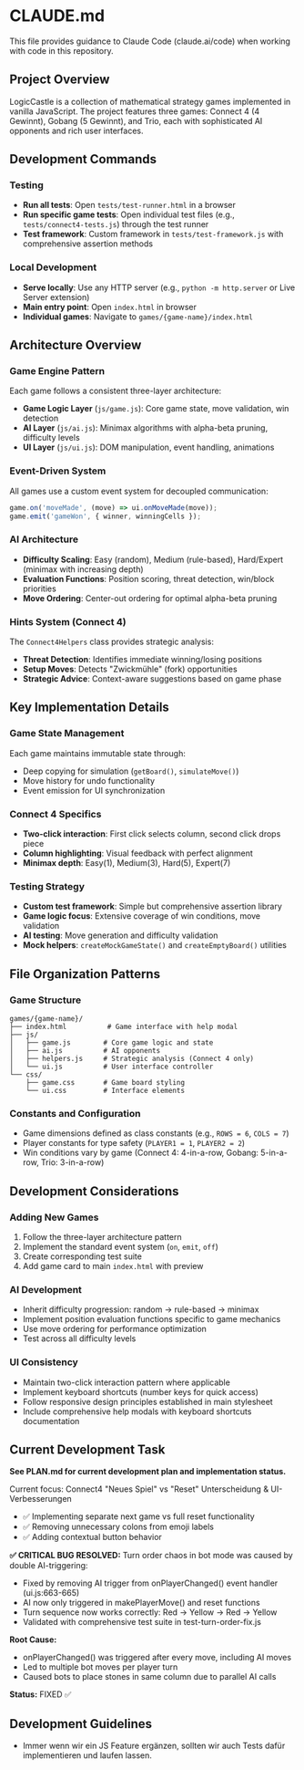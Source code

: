 # CLAUDE.md

This file provides guidance to Claude Code (claude.ai/code) when working with code in this repository.

## Project Overview

LogicCastle is a collection of mathematical strategy games implemented in vanilla JavaScript. The project features three games: Connect 4 (4 Gewinnt), Gobang (5 Gewinnt), and Trio, each with sophisticated AI opponents and rich user interfaces.

## Development Commands

### Testing
- **Run all tests**: Open `tests/test-runner.html` in a browser
- **Run specific game tests**: Open individual test files (e.g., `tests/connect4-tests.js`) through the test runner
- **Test framework**: Custom framework in `tests/test-framework.js` with comprehensive assertion methods

### Local Development
- **Serve locally**: Use any HTTP server (e.g., `python -m http.server` or Live Server extension)
- **Main entry point**: Open `index.html` in browser
- **Individual games**: Navigate to `games/{game-name}/index.html`

## Architecture Overview

### Game Engine Pattern
Each game follows a consistent three-layer architecture:
- **Game Logic Layer** (`js/game.js`): Core game state, move validation, win detection
- **AI Layer** (`js/ai.js`): Minimax algorithms with alpha-beta pruning, difficulty levels
- **UI Layer** (`js/ui.js`): DOM manipulation, event handling, animations

### Event-Driven System
All games use a custom event system for decoupled communication:
```javascript
game.on('moveMade', (move) => ui.onMoveMade(move));
game.emit('gameWon', { winner, winningCells });
```

### AI Architecture
- **Difficulty Scaling**: Easy (random), Medium (rule-based), Hard/Expert (minimax with increasing depth)
- **Evaluation Functions**: Position scoring, threat detection, win/block priorities
- **Move Ordering**: Center-out ordering for optimal alpha-beta pruning

### Hints System (Connect 4)
The `Connect4Helpers` class provides strategic analysis:
- **Threat Detection**: Identifies immediate winning/losing positions
- **Setup Moves**: Detects "Zwickmühle" (fork) opportunities
- **Strategic Advice**: Context-aware suggestions based on game phase

## Key Implementation Details

### Game State Management
Each game maintains immutable state through:
- Deep copying for simulation (`getBoard()`, `simulateMove()`)
- Move history for undo functionality
- Event emission for UI synchronization

### Connect 4 Specifics
- **Two-click interaction**: First click selects column, second click drops piece
- **Column highlighting**: Visual feedback with perfect alignment
- **Minimax depth**: Easy(1), Medium(3), Hard(5), Expert(7)

### Testing Strategy
- **Custom test framework**: Simple but comprehensive assertion library
- **Game logic focus**: Extensive coverage of win conditions, move validation
- **AI testing**: Move generation and difficulty validation
- **Mock helpers**: `createMockGameState()` and `createEmptyBoard()` utilities

## File Organization Patterns

### Game Structure
```
games/{game-name}/
├── index.html          # Game interface with help modal
├── js/
│   ├── game.js        # Core game logic and state
│   ├── ai.js          # AI opponents
│   ├── helpers.js     # Strategic analysis (Connect 4 only)
│   └── ui.js          # User interface controller
└── css/
    ├── game.css       # Game board styling
    └── ui.css         # Interface elements
```

### Constants and Configuration
- Game dimensions defined as class constants (e.g., `ROWS = 6`, `COLS = 7`)
- Player constants for type safety (`PLAYER1 = 1`, `PLAYER2 = 2`)
- Win conditions vary by game (Connect 4: 4-in-a-row, Gobang: 5-in-a-row, Trio: 3-in-a-row)

## Development Considerations

### Adding New Games
1. Follow the three-layer architecture pattern
2. Implement the standard event system (`on`, `emit`, `off`)
3. Create corresponding test suite
4. Add game card to main `index.html` with preview

### AI Development
- Inherit difficulty progression: random → rule-based → minimax
- Implement position evaluation functions specific to game mechanics
- Use move ordering for performance optimization
- Test across all difficulty levels

### UI Consistency
- Maintain two-click interaction pattern where applicable
- Implement keyboard shortcuts (number keys for quick access)
- Follow responsive design principles established in main stylesheet
- Include comprehensive help modals with keyboard shortcuts documentation

## Current Development Task

**See PLAN.md for current development plan and implementation status.**

Current focus: Connect4 "Neues Spiel" vs "Reset" Unterscheidung & UI-Verbesserungen
- ✅ Implementing separate next game vs full reset functionality
- ✅ Removing unnecessary colons from emoji labels  
- ✅ Adding contextual button behavior

**✅ CRITICAL BUG RESOLVED:**
Turn order chaos in bot mode was caused by double AI-triggering:
- Fixed by removing AI trigger from onPlayerChanged() event handler (ui.js:663-665)
- AI now only triggered in makePlayerMove() and reset functions
- Turn sequence now works correctly: Red → Yellow → Red → Yellow
- Validated with comprehensive test suite in test-turn-order-fix.js

**Root Cause:** 
- onPlayerChanged() was triggered after every move, including AI moves
- Led to multiple bot moves per player turn
- Caused bots to place stones in same column due to parallel AI calls

**Status:** FIXED ✅

## Development Guidelines
- Immer wenn wir ein JS Feature ergänzen, sollten wir auch Tests dafür implementieren und laufen lassen.